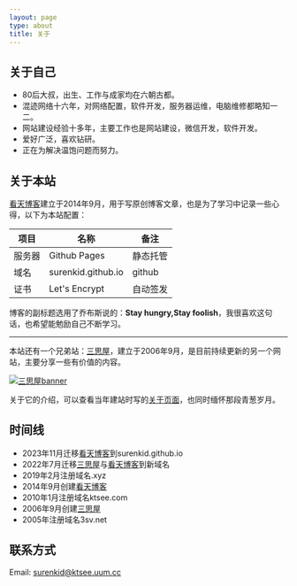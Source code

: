 ```yaml
---
layout: page
type: about
title: 关于
---
```


## 关于自己

- 80后大叔，出生、工作与成家均在六朝古都。
- 混迹网络十六年，对网络配置，软件开发，服务器运维，电脑维修都略知一二。
- 网站建设经验十多年，主要工作也是网站建设，微信开发，软件开发。
- 爱好广泛，喜欢钻研。
- 正在为解决温饱问题而努力。

## 关于本站

[看天博客](https://surenkid.github.io/)建立于2014年9月，用于写原创博客文章，也是为了学习中记录一些心得，以下为本站配置：

| 项目     | 名称                | 备注         |
| -------- | -------------       | ------------ |
| 服务器   | Github Pages        | 静态托管     |
| 域名     | surenkid.github.io  | github       |
| 证书     | Let's Encrypt       | 自动签发     |

博客的副标题选用了乔布斯说的：**Stay hungry,Stay foolish**，我很喜欢这句话，也希望能勉励自己不断学习。

---

本站还有一个兄弟站：[三思屋](https://3sv.ktsee.uum.cc/)，建立于2006年9月，是目前持续更新的另一个网站，主要分享一些有价值的内容。

[![三思屋banner](https://s3.123455.xyz/imgbed/s1/2016/05/20160502121945434.jpg)](https://3sv.ktsee.uum.cc/p/about.html)

关于它的介绍，可以查看当年建站时写的[关于页面](https://3sv.ktsee.uum.cc/p/about.html)，也同时缅怀那段青葱岁月。

## 时间线

- 2023年11月迁移[看天博客](https://surenkid.github.io/)到surenkid.github.io
- 2022年7月迁移[三思屋](https://3sv.ktsee.uum.cc/)与[看天博客](https://surenkid.github.io/)到新域名
- 2019年2月注册域名.xyz
- 2014年9月创建[看天博客](https://surenkid.github.io/)
- 2010年1月注册域名ktsee.com
- 2006年9月创建[三思屋](https://web.archive.org/web/20070208022838/http://3sv.net/)
- 2005年注册域名3sv.net

## 联系方式
Email: [surenkid@ktsee.uum.cc](mailto:surenkid@ktsee.uum.cc)
